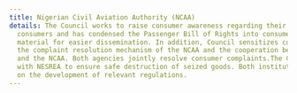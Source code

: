 ```yaml
---
title: Nigerian Civil Aviation Authority (NCAA)
details: The Council works to raise consumer awareness regarding their rights as aviation
  consumers and has condensed the Passenger Bill of Rights into consumer education
  material for easier dissemination. In addition, Council sensitizes consumers on
  the complaint resolution mechanism of the NCAA and the cooperation between the Council
  and the NCAA. Both agencies jointly resolve consumer complaints.The Council collaborates
  with NESREA to ensure safe destruction of seized goods. Both institutions also collaborate
  on the development of relevant regulations.
---
```



